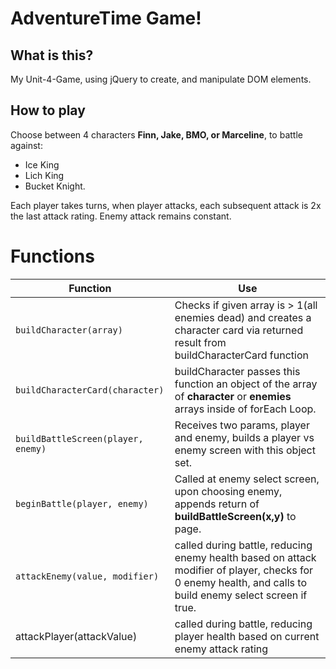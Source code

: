 # AdventureTime Game!

## What is this?

My Unit-4-Game, using jQuery to create, and manipulate DOM elements.

## How to play

Choose between 4 characters **Finn, Jake, BMO, or Marceline**, to battle against:

- Ice King
- Lich King
- Bucket Knight.

Each player takes turns, when player attacks, each subsequent attack is 2x the last attack rating. Enemy attack remains constant.

# Functions

| Function                           | Use                                                                                                                                                        |
| ---------------------------------- | ---------------------------------------------------------------------------------------------------------------------------------------------------------- |
| `buildCharacter(array)`            | Checks if given array is > 1(all enemies dead) and creates a character card via returned result from buildCharacterCard function                           |
| `buildCharacterCard(character)`    | buildCharacter passes this function an object of the array of **character** or **enemies** arrays inside of forEach Loop.                                  |
| `buildBattleScreen(player, enemy)` | Receives two params, player and enemy, builds a player vs enemy screen with this object set.                                                               |
| `beginBattle(player, enemy)`       | Called at enemy select screen, upon choosing enemy, appends return of **buildBattleScreen(x,y)** to page.                                                  |
| `attackEnemy(value, modifier)`     | called during battle, reducing enemy health based on attack modifier of player, checks for 0 enemy health, and calls to build enemy select screen if true. |
| attackPlayer(attackValue)          | called during battle, reducing player health based on current enemy attack rating                                                                          |
